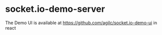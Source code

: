 # socket.io-demo-server

The Demo UI is available at https://github.com/agilc/socket.io-demo-ui in react
